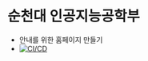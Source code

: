 # 순천대 인공지능공학부
- 안내를 위한 홈페이지 만들기
- [![CI/CD](https://github.com/xoxlo/ten4roid/actions/workflows/cicd.yml/badge.svg)](https://github.com/xoxlo/ten4roid/actions/workflows/cicd.yml)
